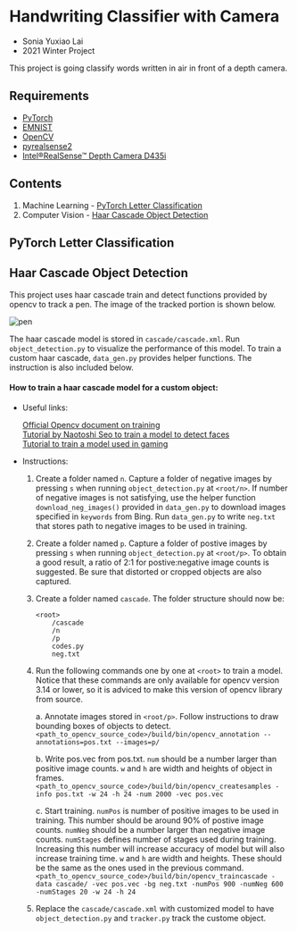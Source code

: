 # Handwriting Classifier with Camera
* Sonia Yuxiao Lai
* 2021 Winter Project

This project is going classify words written in air in front of a depth camera.

## Requirements
* [PyTorch](https://pytorch.org/get-started/locally/)
* [EMNIST](https://www.nist.gov/itl/products-and-services/emnist-dataset) 
* [OpenCV](https://opencv.org/#)
* [pyrealsense2](https://intelrealsense.github.io/librealsense/python_docs/_generated/pyrealsense2.html)
* [Intel&reg;RealSense&trade; Depth Camera D435i](https://www.intelrealsense.com/depth-camera-d435i/)

## Contents
1. Machine Learning - [PyTorch Letter Classification](#pytorch-letter-classification)
2. Computer Vision - [Haar Cascade Object Detection](#haar-cascade-object-detection)

## PyTorch Letter Classification

## Haar Cascade Object Detection
This project uses haar cascade train and detect functions provided by opencv to track a pen. The image of the 
tracked portion is shown below.

![pen]()

The haar cascade model is stored in `cascade/cascade.xml`. Run `object_detection.py` to visualize the performance 
of this model. To train a custom haar cascade, `data_gen.py` provides helper functions. The instruction is
also included below.  

#### How to train  a haar cascade model for a custom object:
- Useful links:

    [Official Opencv document on training](https://docs.opencv.org/3.4/dc/d88/tutorial_traincascade.html)   
    [Tutorial by Naotoshi Seo to train a model to detect faces](http://note.sonots.com/SciSoftware/haartraining.html)   
    [Tutorial to train a model used in gaming](https://www.youtube.com/watch?v=XrCAvs9AePM)   

- Instructions: 

    1. Create a folder named `n`. Capture a folder of negative images by pressing `s` when running `object_detection.py` 
        at `<root/n>`. If number of negative images is not satisfying, use the helper function `download_neg_images()` 
        provided in `data_gen.py` to download images specified in `keywords` from Bing. Run `data_gen.py` to write `neg.txt` that stores path to negative images to be used in training.
    2. Create a folder named `p`. Capture a folder of postive images by pressing `s` when running `object_detection.py` 
        at `<root/p>`. To obtain a good result, a ratio of 2:1 for postive:negative image counts is suggested. Be sure 
        that distorted or cropped objects are also captured.
    3. Create a folder named `cascade`. The folder structure should now be:    
        ``` 
        <root>   
            /cascade   
            /n   
            /p   
            codes.py   
            neg.txt   
        ```
    3. Run the following commands one by one at `<root>` to train a model. Notice that these commands are only available for opencv version 3.14 or lower, so it is adviced to make this version of opencv library from source. 

        a. Annotate images stored in `<root/p>`. Follow instructions to draw bounding boxes of objects to detect.
        `<path_to_opencv_source_code>/build/bin/opencv_annotation --annotations=pos.txt --images=p/`
        
        b. Write pos.vec from pos.txt. 
        `num` should be a number larger than positive image counts.
        `w` and `h` are width and heights of object in frames.
        `<path_to_opencv_source_code>/build/bin/opencv_createsamples -info pos.txt -w 24 -h 24 -num 2000 -vec pos.vec`
        
        c. Start training. 
        `numPos` is number of positive images to be used in training. This number should be around 90% of 
        postive image counts.
        `numNeg` should be a number larger than negative image counts.
        `numStages` defines number of stages used during training. Increasing this number will increase accuracy of model
            but will also increase training time.
        `w` and `h` are width and heights. These should be the same as the ones used in the previous command.
        `<path_to_opencv_source_code>/build/bin/opencv_traincascade -data cascade/ -vec pos.vec -bg neg.txt -numPos 900 -numNeg 600 -numStages 20 -w 24 -h 24`
    
    4. Replace the `cascade/cascade.xml` with customized model to have `object_detection.py` and `tracker.py` track the custome object. 
   